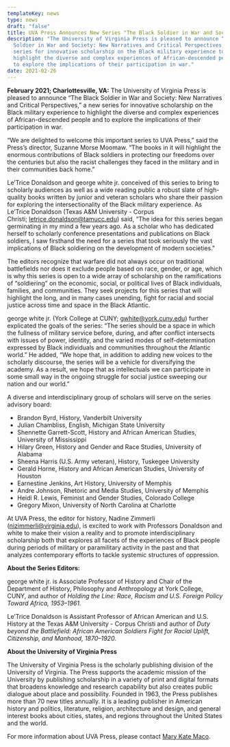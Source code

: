 ```yaml
---
templateKey: news
type: news
draft: "false"
title: UVA Press Announces New Series "The Black Soldier in War and Society"
description: "The University of Virginia Press is pleased to announce “The Black
  Soldier in War and Society: New Narratives and Critical Perspectives,” a new
  series for innovative scholarship on the Black military experience to
  highlight the diverse and complex experiences of African-descended people and
  to explore the implications of their participation in war."
date: 2021-02-26
---
```

**February 2021; Charlottesville, VA:** The University of Virginia Press is pleased to announce “The Black Soldier in War and Society: New Narratives and Critical Perspectives,” a new series for innovative scholarship on the Black military experience to highlight the diverse and complex experiences of African-descended people and to explore the implications of their participation in war.

“We are delighted to welcome this important series to UVA Press,” said the Press’s director, Suzanne Morse Moomaw. “The books in it will highlight the enormous contributions of Black soldiers in protecting our freedoms over the centuries but also the racist challenges they faced in the military and in their communities back home.”

Le’Trice Donaldson and george white jr. conceived of this series to bring to scholarly audiences as well as a wide reading public a robust slate of high-quality books written by junior and veteran scholars who share their passion for exploring the intersectionality of the Black military experience. As Le’Trice Donaldson (Texas A&M University - Corpus Christi; [letrice.donaldson@tamucc.edu](mailto:letrice.donaldson@tamucc.edu)) said, “The idea for this series began germinating in my mind a few years ago. As a scholar who has dedicated herself to scholarly conference presentations and publications on Black soldiers, I saw firsthand the need for a series that took seriously the vast implications of Black soldiering on the development of modern societies." 

The editors recognize that warfare did not always occur on traditional battlefields nor does it exclude people based on race, gender, or age, which is why this series is open to a wide array of scholarship on the ramifications of “soldiering” on the economic, social, or political lives of Black individuals, families, and communities. They seek projects for this series that will highlight the long, and in many cases unending, fight for racial and social justice across time and space in the Black Atlantic.

george white jr. (York College at CUNY; [gwhite@york.cuny.edu](mailto:gwhite@york.cuny.edu)) further explicated the goals of the series: “The series should be a space in which the fullness of military service before, during, and after conflict intersects with issues of power, identity, and the varied modes of self-determination expressed by Black individuals and communities throughout the Atlantic world.” He added, “We hope that, in addition to adding new voices to the scholarly discourse, the series will be a vehicle for diversifying the academy. As a result, we hope that as intellectuals we can participate in some small way in the ongoing struggle for social justice sweeping our nation and our world.”

A diverse and interdisciplinary group of scholars will serve on the series advisory board:

* Brandon Byrd, History, Vanderbilt University
* Julian Chambliss, English, Michigan State University
* Shennette Garrett-Scott, History and African American Studies, University of Mississippi
* Hilary Green, History and Gender and Race Studies, University of Alabama
* Sheena Harris (U.S. Army veteran), History, Tuskegee University
* Gerald Horne, History and African American Studies, University of Houston
* Earnestine Jenkins, Art History, University of Memphis
* Andre Johnson, Rhetoric and Media Studies, University of Memphis
* Heidi R. Lewis, Feminist and Gender Studies, Colorado College
* Gregory Mixon, University of North Carolina at Charlotte

At UVA Press, the editor for history, Nadine Zimmerli ([nizimmerli@virginia.edu](mailto:nizimmerli@virginia.edu)), is excited to work with Professors Donaldson and white to make their vision a reality and to promote interdisciplinary scholarship both that explores all facets of the experiences of Black people during periods of military or paramilitary activity in the past and that analyzes contemporary efforts to tackle systemic structures of oppression.

**About the Series Editors:**

george white jr. is Associate Professor of History and Chair of the Department of History, Philosophy and Anthropology at York College, CUNY, and author of *Holding the Line: Race, Racism and U.S. Foreign Policy Toward Africa, 1953–1961.*

Le’Trice Donaldson is Assistant Professor of African American and U.S. History at the Texas A&M University - Corpus Christi and author of *Duty beyond the Battlefield: African American Soldiers Fight for Racial Uplift, Citizenship, and Manhood, 1870–1920.*

**About the University of Virginia Press**

The University of Virginia Press is the scholarly publishing division of the University of Virginia. The Press supports the academic mission of the University by publishing scholarship in a variety of print and digital formats that broadens knowledge and research capability but also creates public dialogue about place and possibility. Founded in 1963, the Press publishes more than 70 new titles annually. It is a leading publisher in American history and politics, literature, religion, architecture and design, and general interest books about cities, states, and regions throughout the United States and the world.

For more information about UVA Press, please contact [Mary Kate Maco](mailto:faa6je@virginia.edu).